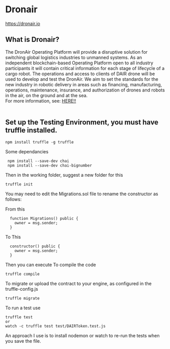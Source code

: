 <h1>Dronair</h1>

<a href="https://dronair.io">https://dronair.io</a>

<h2> What is Dronair? </h2>
     The DronAir Operating Platform will provide a disruptive solution for switching global logistics industries to unmanned systems. As an independent blockchain-based Operating Platform open to all industry participants it will contain critical information for each stage of lifecycle of a cargo robot. The operations and access to clients of DAIR drone will be used to develop and test the DronAir. We aim to set the standards  for  the new  industry in robotic delivery in areas  such  as financing, manufacturing, operations, maintenance, insurance, and authorization of drones and robots in the air, on the ground and at the sea.
<br>
For more information, see: <a href="https://dronair.io">HERE!!</a>
<br><br>


<h2>Set up the Testing Environment, you must have truffle installed.</h2>

```
npm install truffle -g truffle
```
Some dependancies
```
 npm install --save-dev chai
 npm install --save-dev chai-bignumber

```

Then in the working folder, suggest a new folder for this

```
truffle init
```

You may need to edit the Migrations.sol file to rename the constructor as follows:

From this
```
  function Migrations() public {
    owner = msg.sender;
  }
```

To This
```
  constructor() public {
    owner = msg.sender;
  }
```
Then you can execute
To compile the code
```
truffle compile
```
To migrate or upload the contract to your engine, as configured in the truffle-config.js
```
truffle migrate
```
To run a test use
```
truffle test
or
watch -c truffle test test/DAIRToken.test.js
```

An approach I use is to install nodemon or watch to re-run the tests when you save the file.
